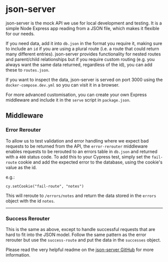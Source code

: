 # json-server

json-server is the mock API we use for local development and testing. It is a simple Node Express app reading from a JSON file, which makes it flexible for our needs.

If you need data, add it into `db.json` in the format you require it, making sure to include an `id` if you are using a plural route (i.e. a route that could return many different entries).
json-server provides functionality for nested routes and parent/child relationships but if you require custom routing (e.g. you always want the same data returned, regardless of the id), you can add these to `routes.json`.

If you want to inspect the data, json-server is served on port 3000 using the `docker-compose.dev.yml` so you can visit it in a browser.

For more advanced customisation, you can create your own Express middleware and include it in the `serve` script in `package.json`.

## Middleware

### Error Rerouter

To allow us to test validation and error handling where we expect bad requests to be returned from the API, the `error-rerouter` middleware enables requests to be rerouted to an errors table in `db.json` and returned with a `400` status code.
To add this to your Cypress test, simply set the `fail-route` cookie and add the expected error to the database, using the cookie's value as the id.

e.g.:

`cy.setCookie("fail-route", "notes")`

This will reroute to `/errors/notes` and return the data stored in the `errors` object with the id `notes`.

---

### Success Rerouter

This is the same as above, except to handle successful requests that are hard to fit into the JSON model. Follow the same pattern as the error rerouter but use the `success-route` and put the data in the `successes` object. 

Please read the very helpful readme on the [json-server GitHub](https://github.com/typicode/json-serve) for more information.
